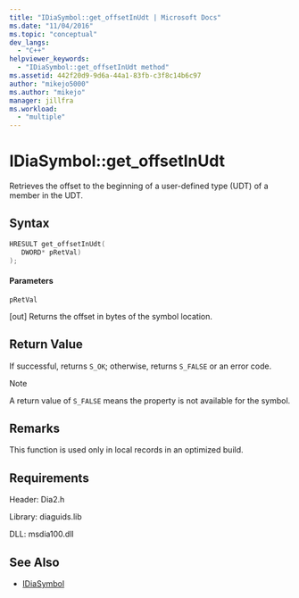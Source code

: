 ```yaml
---
title: "IDiaSymbol::get_offsetInUdt | Microsoft Docs"
ms.date: "11/04/2016"
ms.topic: "conceptual"
dev_langs:
  - "C++"
helpviewer_keywords:
  - "IDiaSymbol::get_offsetInUdt method"
ms.assetid: 442f20d9-9d6a-44a1-83fb-c3f8c14b6c97
author: "mikejo5000"
ms.author: "mikejo"
manager: jillfra
ms.workload:
  - "multiple"
---
```

# IDiaSymbol::get_offsetInUdt
Retrieves the offset to the beginning of a user-defined type (UDT) of a member in the UDT.

## Syntax

```C++
HRESULT get_offsetInUdt( 
   DWORD* pRetVal)
);
```

#### Parameters
 `pRetVal`

[out] Returns the offset in bytes of the symbol location.

## Return Value
 If successful, returns `S_OK`; otherwise, returns `S_FALSE` or an error code.

> [!NOTE]
>  A return value of `S_FALSE` means the property is not available for the symbol.

## Remarks
 This function is used only in local records in an optimized build.

## Requirements
 Header: Dia2.h

 Library: diaguids.lib

 DLL: msdia100.dll

## See Also
- [IDiaSymbol](../../debugger/debug-interface-access/idiasymbol.md)